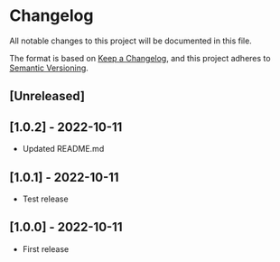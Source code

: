 # Changelog
All notable changes to this project will be documented in this file.

The format is based on [Keep a Changelog](https://keepachangelog.com/en/1.0.0/),
and this project adheres to [Semantic Versioning](https://semver.org/spec/v2.0.0.html).

## [Unreleased]

## [1.0.2] - 2022-10-11
- Updated README.md

## [1.0.1] - 2022-10-11
- Test release

## [1.0.0] - 2022-10-11
- First release
